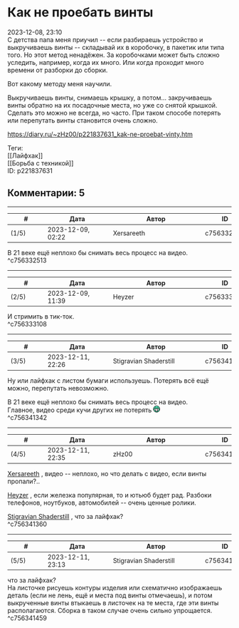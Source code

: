 Как не проебать винты
=====================

  
2023-12-08, 23:10  
 С детства папа меня приучил -- если разбираешь устройство и выкручиваешь винты -- складывай их в коробочку, в пакетик или типа того. Но этот метод ненадёжен. За коробочками может быть сложно уследить, например, когда их много. Или когда проходит много времени от разборки до сборки.   
   
 Вот какому методу меня научили.   
   
 Выкручиваешь винты, снимаешь крышку, а потом... закручиваешь винты обратно на их посадочные места, но уже со снятой крышкой. Сделать это можно не всегда, но часто. При таком способе потерять или перепутать винты становится очень сложно.   
  
<https://diary.ru/~zHz00/p221837631_kak-ne-proebat-vinty.htm>  
  
Теги:  
[[Лайфхак]]  
[[Борьба с техникой]]  
ID: p221837631  


Комментарии: 5
--------------

  


---



|         #         |              Дата              |                     Автор                     |           ID           |
| --- | --- | --- | --- |
| (1/5) | 2023-12-09, 02:22 | Xersareeth | c756332513 |

  
 В 21 веке ещё неплохо бы снимать весь процесс на видео.   
 ^c756332513

---



|         #         |              Дата              |                     Автор                     |           ID           |
| --- | --- | --- | --- |
| (2/5) | 2023-12-09, 11:39 | Heyzer | c756333108 |

  
 И стримить в тик-ток.   
 ^c756333108

---



|         #         |              Дата              |                     Автор                     |           ID           |
| --- | --- | --- | --- |
| (3/5) | 2023-12-11, 22:26 | Stigravian Shaderstill | c756341342 |

  
 Ну или лайфхак с листом бумаги используешь. Потерять всё ещё можно, перепутать невозможно.   
   
  В 21 веке ещё неплохо бы снимать весь процесс на видео.    
 Главное, видео среди кучи других не потерять ![:D](pics/1131.gif)   
 ^c756341342

---



|         #         |              Дата              |                     Автор                     |           ID           |
| --- | --- | --- | --- |
| (4/5) | 2023-12-11, 22:35 | zHz00 | c756341360 |

  
  [Xersareeth](https://BurrowDeclassified.diary.ru "One more fang")  , видео -- неплохо, но что делать с видео, если винты пропали?..   
   
  [Heyzer](https://heyzero.diary.ru "Orca's dreams")  , если железка популярная, то и ютьюб будет рад. Разбоки телефонов, ноутбуков, автомобилей -- очень ценные ролики.   
   
  [Stigravian Shaderstill](https://stigravian.diary.ru "Science, Death, Rock-n-Roll")  , что за лайфхак?   
 ^c756341360

---



|         #         |              Дата              |                     Автор                     |           ID           |
| --- | --- | --- | --- |
| (5/5) | 2023-12-11, 23:13 | Stigravian Shaderstill | c756341459 |

  
  что за лайфхак?    
 На листочке рисуешь контуры изделия или схематично изображаешь деталь (если не лень, ещё и места под винты отмечаешь), и потом выкрученные винты втыкаешь в листочек на те места, где эти винты располагаются. Сборка в таком случае очень сильно упрощается.   
 ^c756341459
